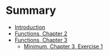 # Summary

* [Introduction](README.md)
* [Functions, Chapter 2](chapter_2.md)
* [Functions, Chapter 3](chapter_3.md)
   * [Minimum, Chapter 3, Exercise 1](minimum,_chapter_3,_exercise_1.md)

